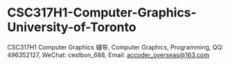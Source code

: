 # CSC317H1-Computer-Graphics-University-of-Toronto
CSC317H1 Computer Graphics 辅导, Computer Graphics, Programming, QQ: 496352127, WeChat: cestbon_688, Email: accoder_overseas@163.com
